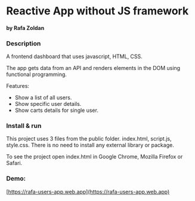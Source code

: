 # Reactive App without JS framework
#### by Rafa Zoldan

### Description

A frontend dashboard that uses javascript, HTML, CSS.

The app gets data from an API and renders elements in the DOM using functional programming.

Features: 
* Show a list of all users.
* Show specific user details.
* Show carts details for single user.

### Install & run
This project uses 3 files from the public folder. index.html, script.js, style.css. 
There is no need to install any external library or package.

To see the project open index.html in Google Chrome, Mozilla Firefox or Safari.

### Demo:
[https://rafa-users-app.web.app](https://rafa-users-app.web.app)